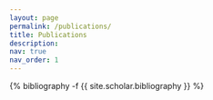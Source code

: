 ```yaml
---
layout: page
permalink: /publications/
title: Publications
description:
nav: true
nav_order: 1
---
```


<!-- _pages/publications.md -->
<div class="publications">

{% bibliography -f {{ site.scholar.bibliography }} %}

</div>

